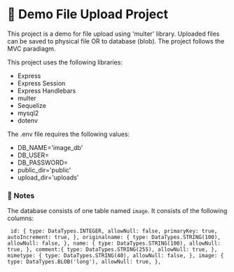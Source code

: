 # 📐 Demo File Upload Project

This project is a demo for file upload using 'multer' library. Uploaded files can be saved to physical file OR to database (blob). The project follows the MVC paradiagm. 

This project uses the following libraries:

* Express
* Express Session
* Express Handlebars
* multer
* Sequelize
* mysql2
* dotenv

The .env file requires the following values:
* DB_NAME='image_db'
* DB_USER=
* DB_PASSWORD=
* public_dir='public'
* upload_dir='uploads'

### 📝 Notes

The database consists of one table named `image`. It consists of the following columns:

`
id: {
    type: DataTypes.INTEGER,
    allowNull: false,
    primaryKey: true,
    autoIncrement: true,
},
originalname: {
    type: DataTypes.STRING(100),
    allowNull: false,
},
name: {
    type: DataTypes.STRING(100),
    allowNull: true,
},
comment:{
    type: DataTypes.STRING(255),
    allowNull: true,
},
mimetype: {
    type: DataTypes.STRING(40),
    allowNull: false,
},
image: {
    type: DataTypes.BLOB('long'),
    allowNull: true,
},`
